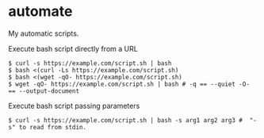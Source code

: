 # automate
My automatic scripts.



Execute bash script directly from a URL

```shell
$ curl -s https://example.com/script.sh | bash
$ bash <(curl -Ls https://example.com/script.sh)
$ bash <(wget -qO- https://example.com/script.sh)
$ wget -qO- https://example.com/script.sh | bash # -q == --quiet -O- == --output-document
```

Execute bash script passing parameters

```shell
$ curl -s https://example.com/script.sh | bash -s arg1 arg2 arg3 #  "-s" to read from stdin.
```
